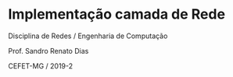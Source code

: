 # Implementação camada de Rede
Disciplina de Redes / Engenharia de Computação

Prof. Sandro Renato Dias

CEFET-MG / 2019-2

